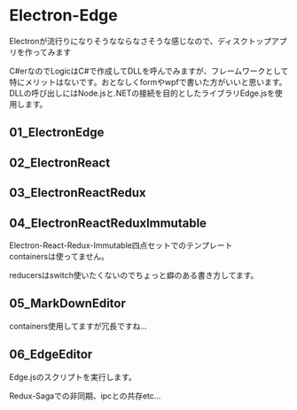 # Electron-Edge

Electronが流行りになりそうなならなさそうな感じなので、ディスクトップアプリを作ってみます

C#erなのでLogicはC#で作成してDLLを呼んでみますが、フレームワークとして特にメリットはないです。おとなしくformやwpfで書いた方がいいと思います。  
DLLの呼び出しにはNode.jsと.NETの接続を目的としたライブラリEdge.jsを使用します。

## 01_ElectronEdge
## 02_ElectronReact
## 03_ElectronReactRedux
## 04_ElectronReactReduxImmutable

Electron-React-Redux-Immutable四点セットでのテンプレート  
containersは使ってません。

reducersはswitch使いたくないのでちょっと癖のある書き方してます。

## 05_MarkDownEditor

containers使用してますが冗長ですね...

## 06_EdgeEditor

Edge.jsのスクリプトを実行します。

Redux-Sagaでの非同期、ipcとの共存etc...
